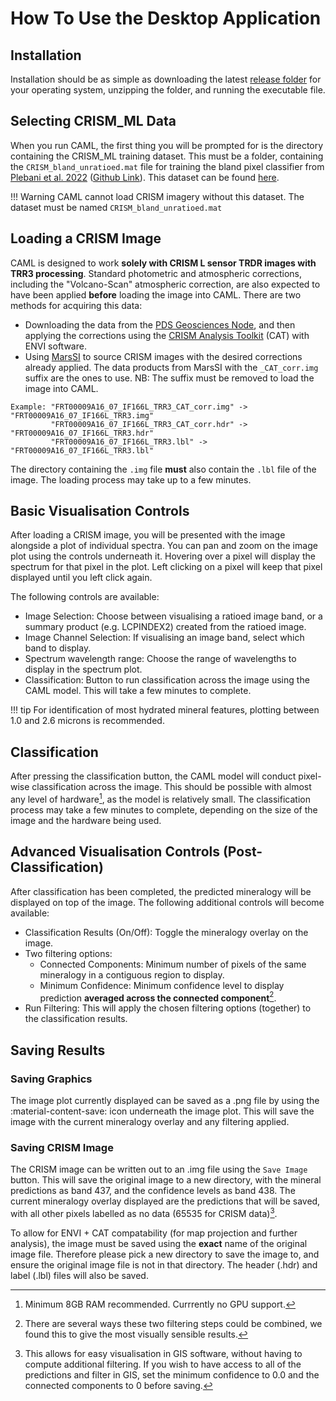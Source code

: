 # How To Use the Desktop Application

## Installation

Installation should be as simple as downloading the latest [release folder](https://github.com/rob-platt/CRISM_classifier_application/releases) for your operating system, unzipping the folder, and running the executable file.

## Selecting CRISM_ML Data

When you run CAML, the first thing you will be prompted for is the directory containing the CRISM_ML training dataset. This must be a folder, containing the `CRISM_bland_unratioed.mat` file for training the bland pixel classifier from [Plebani et al. 2022](https://doi.org/10.1016/j.icarus.2021.114849) ([Github Link](https://github.com/Banus/crism_ml)). This dataset can be found [here](https://zenodo.org/records/13338091).

!!! Warning
    CAML cannot load CRISM imagery without this dataset. The dataset must be named `CRISM_bland_unratioed.mat`

## Loading a CRISM Image

CAML is designed to work **solely with CRISM L sensor TRDR images with TRR3 processing**. Standard photometric and atmospheric corrections, including the "Volcano-Scan" atmospheric correction, are also expected to have been applied **before** loading the image into CAML. There are two methods for acquiring this data:  

- Downloading the data from the [PDS Geosciences Node](https://pds-geosciences.wustl.edu/missions/mro/crism.htm), and then applying the corrections using the [CRISM Analysis Toolkit](https://pds-geosciences.wustl.edu/missions/mro/crism.htm) (CAT) with ENVI software.
- Using [MarsSI](https://marssi.univ-lyon1.fr/MarsSI/map/mars/#0/0/0/MOLA) to source CRISM images with the desired corrections already applied. The data products from MarsSI with the `_CAT_corr.img` suffix are the ones to use. NB: The suffix must be removed to load the image into CAML.
```
Example: "FRT00009A16_07_IF166L_TRR3_CAT_corr.img" -> "FRT00009A16_07_IF166L_TRR3.img"
         "FRT00009A16_07_IF166L_TRR3_CAT_corr.hdr" -> "FRT00009A16_07_IF166L_TRR3.hdr"
         "FRT00009A16_07_IF166L_TRR3.lbl" -> "FRT00009A16_07_IF166L_TRR3.lbl"
``` 

The directory containing the `.img` file **must** also contain the `.lbl` file of the image. The loading process may take up to a few minutes.

## Basic Visualisation Controls

After loading a CRISM image, you will be presented with the image alongside a plot of individual spectra. You can pan and zoom on the image plot using the controls underneath it. Hovering over a pixel 
will display the spectrum for that pixel in the plot. Left clicking on a pixel will keep that pixel displayed until you left click again.

The following controls are available:  

- Image Selection: Choose between visualising a ratioed image band, or a summary product (e.g. LCPINDEX2) created from the ratioed image.
- Image Channel Selection: If visualising an image band, select which band to display.
- Spectrum wavelength range: Choose the range of wavelengths to display in the spectrum plot.
- Classification: Button to run classification across the image using the CAML model. This will take a few minutes to complete.

!!! tip 
    For identification of most hydrated mineral features, plotting between 1.0 and 2.6 microns is recommended.

## Classification

After pressing the classification button, the CAML model will conduct pixel-wise classification across the image. This should be possible with almost any level of hardware[^1], as the model is relatively small. The classification process may take a few minutes to complete, depending on the size of the image and the hardware being used. 

## Advanced Visualisation Controls (Post-Classification)

After classification has been completed, the predicted mineralogy will be displayed on top of the image. The following additional controls will become available:

- Classification Results (On/Off): Toggle the mineralogy overlay on the image.
- Two filtering options:  
    * Connected Components: Minimum number of pixels of the same mineralogy in a contiguous region to display.
    * Minimum Confidence: Minimum confidence level to display prediction **averaged across the connected component**[^2].  
- Run Filtering: This will apply the chosen filtering options (together) to the classification results.

## Saving Results

### Saving Graphics

The image plot currently displayed can be saved as a .png file by using the :material-content-save: icon underneath the image plot. This will save the image with the current mineralogy overlay and any filtering applied.

### Saving CRISM Image

The CRISM image can be written out to an .img file using the `Save Image` button. This will save the original image to a new directory, with the mineral predictions as band 437, and the confidence levels as band 438. The current mineralogy overlay displayed are the predictions that will be saved, with all other pixels labelled as no data (65535 for CRISM data)[^3]. 

To allow for ENVI + CAT compatability (for map projection and further analysis), the image must be saved using the **exact** name of the original image file. Therefore please pick a new directory to save the image to, and ensure the original image file is not in that directory. The header (.hdr) and label (.lbl) files will also be saved. 



[^1]: Minimum 8GB RAM recommended. Currrently no GPU support.
[^2]: There are several ways these two filtering steps could be combined, we found this to give the most visually sensible results.
[^3]: This allows for easy visualisation in GIS software, without having to compute additional filtering. If you wish to have access to all of the predictions and filter in GIS, set the minimum confidence to 0.0 and the connected components to 0 before saving. 